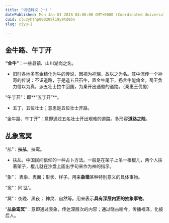 ```yaml
---
title: "词语释义（一）"
datePublished: Mon Jan 01 2018 04:00:00 GMT+0000 (Coordinated Universal Time)
cuid: clu3yhthp000209l19y9td8bn
slug: ciyu-1

---
```


## 金牛路、午丁开

**“金牛”**：一些县镇、山川湖岗之名。

* 旧时各地多有金精化为牛的传说，因视为祥瑞，故以之为名。其中流传一个神奇的传说：不识道路，于是造五只石牛，置金牛尾下，扬言牛能疴金。蜀王负力信以为真，派五壮士拉牛回国，为秦开出通蜀的道路。（秦惠王伐蜀）
    

“午丁开”：即\*\*“五丁开”\*\*。

* 五丁，五位壮士；意思是五位壮士开路。
    

“金牛路、午丁开”：意即通过五名壮士开出艰难的道路。多形容**道路之险**。

## 乩象鸾冥

“乩”：**扶乩**，扶鸾。

* 扶乩，中国民间信仰的一种占卜方法。一般是在架子上吊一根棍儿，两个人扶著架子，棍儿就在沙盘上画出字句来作为神的指示。
    

“象”： 表象、表面；形状、样子。用来**象徵**某种特别意义的具体事物。

“鸾”：同‘乩’。

“冥”：夜晚、黑夜； 神灵、自然等。用来表示**具有深层内涵的抽象事物**。

“**乩象鸾冥**”：意即通过表象，传达深层次的内容；通过晓古喻今，传播福泽，化披后人。